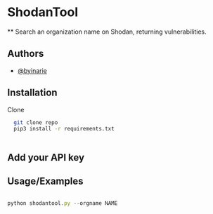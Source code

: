 # ShodanTool

** Search an organization name on Shodan, returning vulnerabilities.



## Authors

- [@byinarie](https://www.github.com/byinarie)


## Installation

Clone

```bash
  git clone repo
  pip3 install -r requirements.txt
  
```
## Add your API key

## Usage/Examples

```javascript

python shodantool.py --orgname NAME 
```

